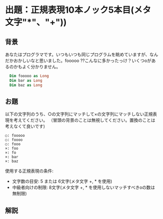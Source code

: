 # 出題：正規表現10本ノック5本目(メタ文字"*"、"+"))

## 背景

あなたはプログラマです。いつもいつも同じプログラムを眺めていますが、なんだかおかしいなと思いました。fooooo ??こんなに多かったっけ？いくつoがあるのかもよく分かりません。

```vb
  Dim fooooo as Long
  Dim bar as Long
  Dim baz as Long
```

## お題
以下の文字列のうち、○の文字列にマッチして×の文字列にマッチしない正規表現を考えてください。
（冒頭の背景のことは無視してください。置換のことは考えなくて良いです)

    ○: fooooo
    ○: foooo
    ○: fooo
    ×: foo
    ×: fo
    ×: bar
    ×: baz

使用する正規表現の条件:
  * 文字数の目安: 5 または 6文字(メタ文字 +, * を使用)  <!-- fooo+ または foooo* -->
  * 中級者向けの制限: 8文字(メタ文字 +, * を使用しないマッチすべきoの数は無制限)  <!-- fooo{1,} -->

## 解説

<!--
正規表現において、頻出するメタ文字 * と + です。

"\*" は「直前の正規表現」の「0回以上の繰り返し」を表します。

「直前の正規表現」とはなんでしょうか？
 fooo* では * の1つ左のo(左から3つ目のo)が「直前の正規表現」です。

「0回以上の繰り返し」とはどういうことでしょうか？
fooo* では、
* 直前のoが0回繰り返し→foo にマッチ(o* の部分の解釈として、oが0個)
* 直前のoが1回繰り返し→fooo にもマッチ(o* の部分の解釈として、oが1個)
* 直前のoが2回繰り返し→fooo にもマッチ(o* の部分の解釈として、oが2個)

以降、無限に繰り返し…
という意味になります。

"+" は「直前の正規表現」の「1回以上の繰り返し」を表します。
foo+ では、
* 直前のoが1回繰り返し→foo にマッチ(o+ の部分の解釈として、oが1個)
* 直前のoが2回繰り返し→fooo にもマッチ(o+ の部分の解釈として、oが2個)

以降、無限に繰り返し…
という意味になります。

なお、正規表現で \+ の繰り返しは、\*で表すことができます(冗長にはなりますが)。
正規表現 o+ を * を使って表すと、oo* のように同じ文字が2回現れた形になります。
-->
